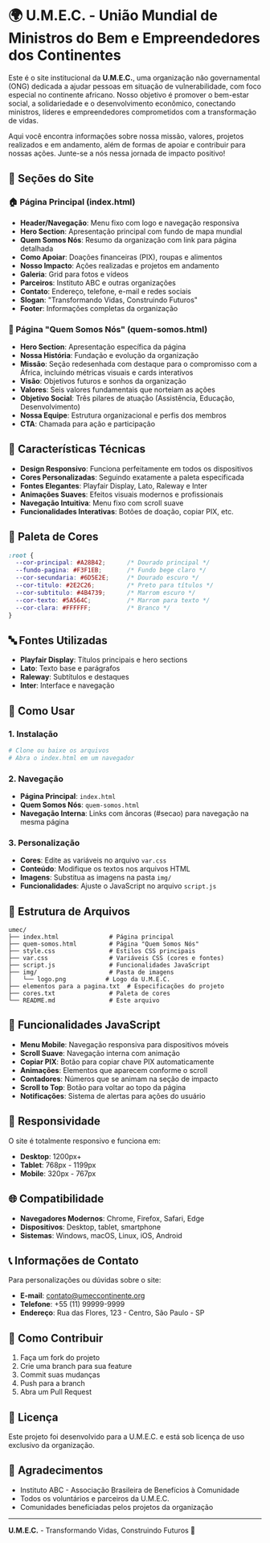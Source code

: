 # 🌍 U.M.E.C. - União Mundial de Ministros do Bem e Empreendedores dos Continentes

Este é o site institucional da **U.M.E.C.**, uma organização não governamental (ONG) dedicada a ajudar pessoas em situação de vulnerabilidade, com foco especial no continente africano. Nosso objetivo é promover o bem-estar social, a solidariedade e o desenvolvimento econômico, conectando ministros, líderes e empreendedores comprometidos com a transformação de vidas.

Aqui você encontra informações sobre nossa missão, valores, projetos realizados e em andamento, além de formas de apoiar e contribuir para nossas ações. Junte-se a nós nessa jornada de impacto positivo!

## 📱 **Seções do Site**

### **🏠 Página Principal (index.html)**
- **Header/Navegação**: Menu fixo com logo e navegação responsiva
- **Hero Section**: Apresentação principal com fundo de mapa mundial
- **Quem Somos Nós**: Resumo da organização com link para página detalhada
- **Como Apoiar**: Doações financeiras (PIX), roupas e alimentos
- **Nosso Impacto**: Ações realizadas e projetos em andamento
- **Galeria**: Grid para fotos e vídeos
- **Parceiros**: Instituto ABC e outras organizações
- **Contato**: Endereço, telefone, e-mail e redes sociais
- **Slogan**: "Transformando Vidas, Construindo Futuros"
- **Footer**: Informações completas da organização

### **👥 Página "Quem Somos Nós" (quem-somos.html)**
- **Hero Section**: Apresentação específica da página
- **Nossa História**: Fundação e evolução da organização
- **Missão**: Seção redesenhada com destaque para o compromisso com a África, incluindo métricas visuais e cards interativos
- **Visão**: Objetivos futuros e sonhos da organização
- **Valores**: Seis valores fundamentais que norteiam as ações
- **Objetivo Social**: Três pilares de atuação (Assistência, Educação, Desenvolvimento)
- **Nossa Equipe**: Estrutura organizacional e perfis dos membros
- **CTA**: Chamada para ação e participação

## 🎨 **Características Técnicas**

- **Design Responsivo**: Funciona perfeitamente em todos os dispositivos
- **Cores Personalizadas**: Seguindo exatamente a paleta especificada
- **Fontes Elegantes**: Playfair Display, Lato, Raleway e Inter
- **Animações Suaves**: Efeitos visuais modernos e profissionais
- **Navegação Intuitiva**: Menu fixo com scroll suave
- **Funcionalidades Interativas**: Botões de doação, copiar PIX, etc.

## 🎨 **Paleta de Cores**

```css
:root {
  --cor-principal: #A28B42;      /* Dourado principal */
  --fundo-pagina: #F3F1EB;       /* Fundo bege claro */
  --cor-secundaria: #6D5E2E;     /* Dourado escuro */
  --cor-titulo: #2E2C26;         /* Preto para títulos */
  --cor-subtitulo: #4B4739;      /* Marrom escuro */
  --cor-texto: #5A564C;          /* Marrom para texto */
  --cor-clara: #FFFFFF;          /* Branco */
}
```

## 🔤 **Fontes Utilizadas**

- **Playfair Display**: Títulos principais e hero sections
- **Lato**: Texto base e parágrafos
- **Raleway**: Subtítulos e destaques
- **Inter**: Interface e navegação

## 🚀 **Como Usar**

### **1. Instalação**
```bash
# Clone ou baixe os arquivos
# Abra o index.html em um navegador
```

### **2. Navegação**
- **Página Principal**: `index.html`
- **Quem Somos Nós**: `quem-somos.html`
- **Navegação Interna**: Links com âncoras (#secao) para navegação na mesma página

### **3. Personalização**
- **Cores**: Edite as variáveis no arquivo `var.css`
- **Conteúdo**: Modifique os textos nos arquivos HTML
- **Imagens**: Substitua as imagens na pasta `img/`
- **Funcionalidades**: Ajuste o JavaScript no arquivo `script.js`

## 📁 **Estrutura de Arquivos**

```
umec/
├── index.html              # Página principal
├── quem-somos.html         # Página "Quem Somos Nós"
├── style.css               # Estilos CSS principais
├── var.css                 # Variáveis CSS (cores e fontes)
├── script.js               # Funcionalidades JavaScript
├── img/                    # Pasta de imagens
│   └── logo.png           # Logo da U.M.E.C.
├── elementos para a pagina.txt  # Especificações do projeto
├── cores.txt               # Paleta de cores
└── README.md               # Este arquivo
```

## 🔧 **Funcionalidades JavaScript**

- **Menu Mobile**: Navegação responsiva para dispositivos móveis
- **Scroll Suave**: Navegação interna com animação
- **Copiar PIX**: Botão para copiar chave PIX automaticamente
- **Animações**: Elementos que aparecem conforme o scroll
- **Contadores**: Números que se animam na seção de impacto
- **Scroll to Top**: Botão para voltar ao topo da página
- **Notificações**: Sistema de alertas para ações do usuário

## 📱 **Responsividade**

O site é totalmente responsivo e funciona em:
- **Desktop**: 1200px+
- **Tablet**: 768px - 1199px
- **Mobile**: 320px - 767px

## 🌐 **Compatibilidade**

- **Navegadores Modernos**: Chrome, Firefox, Safari, Edge
- **Dispositivos**: Desktop, tablet, smartphone
- **Sistemas**: Windows, macOS, Linux, iOS, Android

## 📞 **Informações de Contato**

Para personalizações ou dúvidas sobre o site:

- **E-mail**: contato@umeccontinente.org
- **Telefone**: +55 (11) 99999-9999
- **Endereço**: Rua das Flores, 123 - Centro, São Paulo - SP

## 🤝 **Como Contribuir**

1. Faça um fork do projeto
2. Crie uma branch para sua feature
3. Commit suas mudanças
4. Push para a branch
5. Abra um Pull Request

## 📄 **Licença**

Este projeto foi desenvolvido para a U.M.E.C. e está sob licença de uso exclusivo da organização.

## 🙏 **Agradecimentos**

- Instituto ABC - Associação Brasileira de Benefícios à Comunidade
- Todos os voluntários e parceiros da U.M.E.C.
- Comunidades beneficiadas pelos projetos da organização

---

**U.M.E.C.** - Transformando Vidas, Construindo Futuros 🌟
